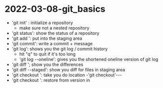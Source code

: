 # 2022-03-08-git_basics

- 'git init' : initialize a repository
	- make sure not a nested repository
- 'git status': show the status of a repository
- 'git add <FILE>': put <FILE> into the staging area
- 'git commit': write a commit + message
- 'git log': shows you the git log / commit history
	- hit "q" to quit if it's too long
	- 'git log --oneline': gives you the shortened oneline version of git log
- 'git diff <HASH> <FILE>'; show you the differences
- 'git diff --staged': show you diff for files in staging area
-  'git checkout <HASH>': take you do <HASH> location
	-'git checkout'---
- 'git checkout <HASH> <FILE>': restore <FILE> from version in <HASH>
